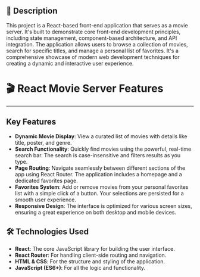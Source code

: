 ## 📝 Description

This project is a React-based front-end application that serves as a movie server. It's built to demonstrate core front-end development principles, including state management, component-based architecture, and API integration. The application allows users to browse a collection of movies, search for specific titles, and manage a personal list of favorites. It's a comprehensive showcase of modern web development techniques for creating a dynamic and interactive user experience.

# 🎬 React Movie Server Features

---

## **Key Features**

- **Dynamic Movie Display**: View a curated list of movies with details like title, poster, and genre.
- **Search Functionality**: Quickly find movies using the powerful, real-time search bar. The search is case-insensitive and filters results as you type.
- **Page Routing**: Navigate seamlessly between different sections of the app using React Router. The application includes a homepage and a dedicated favorites page.
- **Favorites System**: Add or remove movies from your personal favorites list with a simple click of a button. Your selections are persisted for a smooth user experience.
- **Responsive Design**: The interface is optimized for various screen sizes, ensuring a great experience on both desktop and mobile devices.

## 🛠️ Technologies Used

- **React**: The core JavaScript library for building the user interface.
- **React Router**: For handling client-side routing and navigation.
- **HTML & CSS**: For the structure and styling of the application.
- **JavaScript (ES6+)**: For all the logic and functionality.
